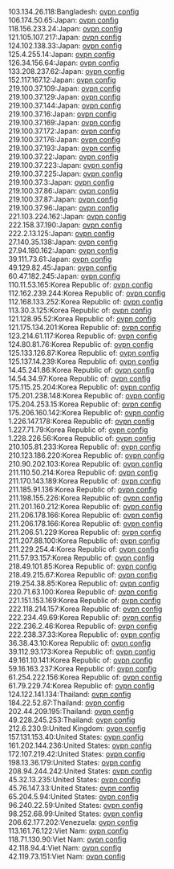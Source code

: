 103.134.26.118:Bangladesh: [ovpn config](vpn/103_134_26_118.ovpn)  
106.174.50.65:Japan: [ovpn config](vpn/106_174_50_65.ovpn)  
118.156.233.24:Japan: [ovpn config](vpn/118_156_233_24.ovpn)  
121.105.107.217:Japan: [ovpn config](vpn/121_105_107_217.ovpn)  
124.102.138.33:Japan: [ovpn config](vpn/124_102_138_33.ovpn)  
125.4.255.14:Japan: [ovpn config](vpn/125_4_255_14.ovpn)  
126.34.156.64:Japan: [ovpn config](vpn/126_34_156_64.ovpn)  
133.208.237.62:Japan: [ovpn config](vpn/133_208_237_62.ovpn)  
152.117.167.12:Japan: [ovpn config](vpn/152_117_167_12.ovpn)  
219.100.37.109:Japan: [ovpn config](vpn/219_100_37_109.ovpn)  
219.100.37.129:Japan: [ovpn config](vpn/219_100_37_129.ovpn)  
219.100.37.144:Japan: [ovpn config](vpn/219_100_37_144.ovpn)  
219.100.37.16:Japan: [ovpn config](vpn/219_100_37_16.ovpn)  
219.100.37.169:Japan: [ovpn config](vpn/219_100_37_169.ovpn)  
219.100.37.172:Japan: [ovpn config](vpn/219_100_37_172.ovpn)  
219.100.37.176:Japan: [ovpn config](vpn/219_100_37_176.ovpn)  
219.100.37.193:Japan: [ovpn config](vpn/219_100_37_193.ovpn)  
219.100.37.22:Japan: [ovpn config](vpn/219_100_37_22.ovpn)  
219.100.37.223:Japan: [ovpn config](vpn/219_100_37_223.ovpn)  
219.100.37.225:Japan: [ovpn config](vpn/219_100_37_225.ovpn)  
219.100.37.3:Japan: [ovpn config](vpn/219_100_37_3.ovpn)  
219.100.37.86:Japan: [ovpn config](vpn/219_100_37_86.ovpn)  
219.100.37.87:Japan: [ovpn config](vpn/219_100_37_87.ovpn)  
219.100.37.96:Japan: [ovpn config](vpn/219_100_37_96.ovpn)  
221.103.224.162:Japan: [ovpn config](vpn/221_103_224_162.ovpn)  
222.158.37.190:Japan: [ovpn config](vpn/222_158_37_190.ovpn)  
222.2.13.125:Japan: [ovpn config](vpn/222_2_13_125.ovpn)  
27.140.35.138:Japan: [ovpn config](vpn/27_140_35_138.ovpn)  
27.94.180.162:Japan: [ovpn config](vpn/27_94_180_162.ovpn)  
39.111.73.61:Japan: [ovpn config](vpn/39_111_73_61.ovpn)  
49.129.82.45:Japan: [ovpn config](vpn/49_129_82_45.ovpn)  
60.47.182.245:Japan: [ovpn config](vpn/60_47_182_245.ovpn)  
110.11.53.165:Korea Republic of: [ovpn config](vpn/110_11_53_165.ovpn)  
112.162.239.244:Korea Republic of: [ovpn config](vpn/112_162_239_244.ovpn)  
112.168.133.252:Korea Republic of: [ovpn config](vpn/112_168_133_252.ovpn)  
113.30.3.125:Korea Republic of: [ovpn config](vpn/113_30_3_125.ovpn)  
121.128.95.52:Korea Republic of: [ovpn config](vpn/121_128_95_52.ovpn)  
121.175.134.201:Korea Republic of: [ovpn config](vpn/121_175_134_201.ovpn)  
123.214.61.117:Korea Republic of: [ovpn config](vpn/123_214_61_117.ovpn)  
124.80.81.76:Korea Republic of: [ovpn config](vpn/124_80_81_76.ovpn)  
125.133.126.87:Korea Republic of: [ovpn config](vpn/125_133_126_87.ovpn)  
125.137.14.239:Korea Republic of: [ovpn config](vpn/125_137_14_239.ovpn)  
14.45.241.86:Korea Republic of: [ovpn config](vpn/14_45_241_86.ovpn)  
14.54.34.97:Korea Republic of: [ovpn config](vpn/14_54_34_97.ovpn)  
175.115.25.204:Korea Republic of: [ovpn config](vpn/175_115_25_204.ovpn)  
175.201.238.148:Korea Republic of: [ovpn config](vpn/175_201_238_148.ovpn)  
175.204.253.15:Korea Republic of: [ovpn config](vpn/175_204_253_15.ovpn)  
175.206.160.142:Korea Republic of: [ovpn config](vpn/175_206_160_142.ovpn)  
1.226.147.178:Korea Republic of: [ovpn config](vpn/1_226_147_178.ovpn)  
1.227.71.79:Korea Republic of: [ovpn config](vpn/1_227_71_79.ovpn)  
1.228.226.56:Korea Republic of: [ovpn config](vpn/1_228_226_56.ovpn)  
210.105.81.233:Korea Republic of: [ovpn config](vpn/210_105_81_233.ovpn)  
210.123.186.220:Korea Republic of: [ovpn config](vpn/210_123_186_220.ovpn)  
210.90.202.103:Korea Republic of: [ovpn config](vpn/210_90_202_103.ovpn)  
211.110.50.214:Korea Republic of: [ovpn config](vpn/211_110_50_214.ovpn)  
211.170.143.189:Korea Republic of: [ovpn config](vpn/211_170_143_189.ovpn)  
211.185.91.136:Korea Republic of: [ovpn config](vpn/211_185_91_136.ovpn)  
211.198.155.226:Korea Republic of: [ovpn config](vpn/211_198_155_226.ovpn)  
211.201.160.212:Korea Republic of: [ovpn config](vpn/211_201_160_212.ovpn)  
211.206.178.166:Korea Republic of: [ovpn config](vpn/211_206_178_166.ovpn)  
211.206.178.166:Korea Republic of: [ovpn config](vpn/211_206_178_166.ovpn)  
211.206.51.229:Korea Republic of: [ovpn config](vpn/211_206_51_229.ovpn)  
211.207.88.100:Korea Republic of: [ovpn config](vpn/211_207_88_100.ovpn)  
211.229.254.4:Korea Republic of: [ovpn config](vpn/211_229_254_4.ovpn)  
211.57.93.157:Korea Republic of: [ovpn config](vpn/211_57_93_157.ovpn)  
218.49.101.85:Korea Republic of: [ovpn config](vpn/218_49_101_85.ovpn)  
218.49.215.67:Korea Republic of: [ovpn config](vpn/218_49_215_67.ovpn)  
219.254.38.85:Korea Republic of: [ovpn config](vpn/219_254_38_85.ovpn)  
220.71.63.100:Korea Republic of: [ovpn config](vpn/220_71_63_100.ovpn)  
221.151.153.169:Korea Republic of: [ovpn config](vpn/221_151_153_169.ovpn)  
222.118.214.157:Korea Republic of: [ovpn config](vpn/222_118_214_157.ovpn)  
222.234.49.69:Korea Republic of: [ovpn config](vpn/222_234_49_69.ovpn)  
222.236.2.46:Korea Republic of: [ovpn config](vpn/222_236_2_46.ovpn)  
222.238.37.33:Korea Republic of: [ovpn config](vpn/222_238_37_33.ovpn)  
36.38.43.10:Korea Republic of: [ovpn config](vpn/36_38_43_10.ovpn)  
39.112.93.173:Korea Republic of: [ovpn config](vpn/39_112_93_173.ovpn)  
49.161.10.141:Korea Republic of: [ovpn config](vpn/49_161_10_141.ovpn)  
59.16.163.237:Korea Republic of: [ovpn config](vpn/59_16_163_237.ovpn)  
61.254.222.156:Korea Republic of: [ovpn config](vpn/61_254_222_156.ovpn)  
61.79.229.74:Korea Republic of: [ovpn config](vpn/61_79_229_74.ovpn)  
124.122.141.134:Thailand: [ovpn config](vpn/124_122_141_134.ovpn)  
184.22.52.87:Thailand: [ovpn config](vpn/184_22_52_87.ovpn)  
202.44.209.195:Thailand: [ovpn config](vpn/202_44_209_195.ovpn)  
49.228.245.253:Thailand: [ovpn config](vpn/49_228_245_253.ovpn)  
212.6.230.9:United Kingdom: [ovpn config](vpn/212_6_230_9.ovpn)  
157.131.153.40:United States: [ovpn config](vpn/157_131_153_40.ovpn)  
161.202.144.236:United States: [ovpn config](vpn/161_202_144_236.ovpn)  
172.107.219.42:United States: [ovpn config](vpn/172_107_219_42.ovpn)  
198.13.36.179:United States: [ovpn config](vpn/198_13_36_179.ovpn)  
208.94.244.242:United States: [ovpn config](vpn/208_94_244_242.ovpn)  
45.32.13.235:United States: [ovpn config](vpn/45_32_13_235.ovpn)  
45.76.147.33:United States: [ovpn config](vpn/45_76_147_33.ovpn)  
65.204.5.94:United States: [ovpn config](vpn/65_204_5_94.ovpn)  
96.240.22.59:United States: [ovpn config](vpn/96_240_22_59.ovpn)  
98.252.68.99:United States: [ovpn config](vpn/98_252_68_99.ovpn)  
206.62.177.202:Venezuela: [ovpn config](vpn/206_62_177_202.ovpn)  
113.161.76.122:Viet Nam: [ovpn config](vpn/113_161_76_122.ovpn)  
118.71.130.90:Viet Nam: [ovpn config](vpn/118_71_130_90.ovpn)  
42.118.94.4:Viet Nam: [ovpn config](vpn/42_118_94_4.ovpn)  
42.119.73.151:Viet Nam: [ovpn config](vpn/42_119_73_151.ovpn)  
